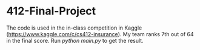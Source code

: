 # 412-Final-Project
The code is used in the in-class competition in Kaggle (https://www.kaggle.com/c/cs412-insurance).
My team ranks 7th out of 64 in the final score.
Run *python main.py* to get the result.
